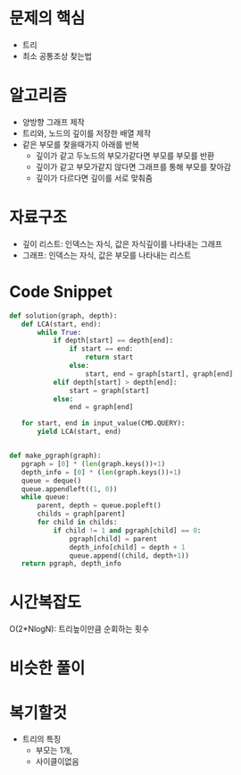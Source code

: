 # 문제의 핵심
- 트리
- 최소 공통조상 찾는법

# 알고리즘
- 양방향 그래프 제작
- 트리와, 노드의 깊이를 저장한 배열 제작
- 같은 부모를 찾을때가지 아래를 반복
    - 깊이가 같고 두노드의 부모가같다면 부모를 부모를 반환
    - 깊이가 같고 부모가같지 않다면 그래프를 통해 부모를 찾아감
    - 깊이가 다르다면 깊이를 서로 맞춰줌
# 자료구조
 - 깊이 리스트: 인덱스는 자식, 값은 자식깊이를 나타내는 그래프
 - 그래프: 인덱스는 자식, 값은 부모를 나타내는 리스트

 # Code Snippet
 ```python
 def solution(graph, depth):
    def LCA(start, end):
        while True:
            if depth[start] == depth[end]:
                if start == end:
                    return start
                else:
                    start, end = graph[start], graph[end]
            elif depth[start] > depth[end]:
                start = graph[start]
            else:
                end = graph[end]

    for start, end in input_value(CMD.QUERY):
        yield LCA(start, end)
 ```
 ```python

def make_pgraph(graph):
    pgraph = [0] * (len(graph.keys())+1)
    depth_info = [0] * (len(graph.keys())+1)
    queue = deque()
    queue.appendleft((1, 0))
    while queue:
        parent, depth = queue.popleft()
        childs = graph[parent]
        for child in childs:
            if child != 1 and pgraph[child] == 0:
                pgraph[child] = parent
                depth_info[child] = depth + 1
                queue.append((child, depth+1))
    return pgraph, depth_info
```
# 시간복잡도
O(2*NlogN): 트리높이만큼 순회하는 횟수
# 비슷한 풀이

# 복기할것
- 트리의 특징
    - 부모는 1개,
    - 사이클이없음